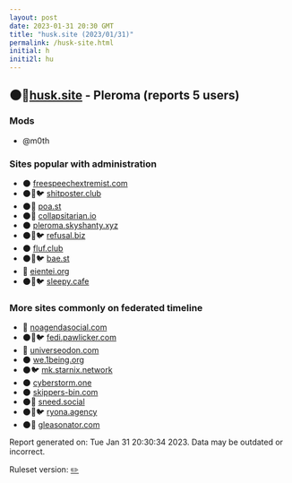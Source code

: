 ```yaml
---
layout: post
date: 2023-01-31 20:30 GMT
title: "husk.site (2023/01/31)"
permalink: /husk-site.html
initial: h
initi2l: hu
---
```


## 🌑🧸[husk.site](https://husk.site) - Pleroma (reports 5 users)

### Mods
 * @m0th

### Sites popular with administration

* 🌑 [freespeechextremist.com](/freespeechextremist-com.html)
* 🌑🧸🐦 [shitposter.club](/shitposter-club.html)
* 🌑🧸 [poa.st](/poa-st.html)
* 🌑🧸 [collapsitarian.io](/collapsitarian-io.html)
* 🌑 [pleroma.skyshanty.xyz](/pleroma-skyshanty-xyz.html)
* 🌑🧸🐦 [refusal.biz](/refusal-biz.html)
* 🌑 [fluf.club](/fluf-club.html)
* 🌑🧸🐦 [bae.st](/bae-st.html)
* 🐘 [eientei.org](/eientei-org.html)
* 🌑🧸🐦 [sleepy.cafe](/sleepy-cafe.html)

### More sites commonly on federated timeline

* 🐘 [noagendasocial.com](/noagendasocial-com.html)
* 🌑🧸🐦 [fedi.pawlicker.com](/fedi-pawlicker-com.html)
* 🐘 [universeodon.com](/universeodon-com.html)
* 🌑 [we.1being.org](/we-1being-org.html)
* 🌑🐦 [mk.starnix.network](/mk-starnix-network.html)
* 🌑 [cyberstorm.one](/cyberstorm-one.html)
* 🌑 [skippers-bin.com](/skippers-bin-com.html)
* 🌑🧸 [sneed.social](/sneed-social.html)
* 🌑🧸🐦 [ryona.agency](/ryona-agency.html)
* 🌑🧸 [gleasonator.com](/gleasonator-com.html)

Report generated on: Tue Jan 31 20:30:34 2023. Data may be outdated or incorrect.

Ruleset version: [✏️](/version-pencil)
